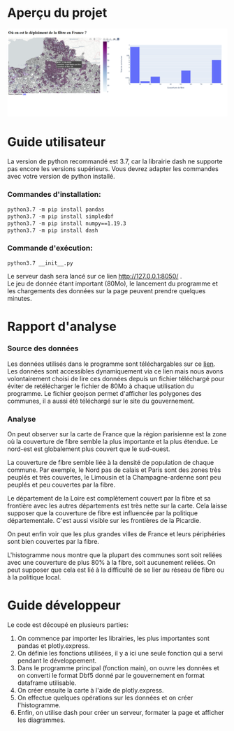 # Aperçu du projet
![capture d'écran du projet](/screenPython.png)

# Guide utilisateur

La version de python recommandé est 3.7, car la librairie dash ne supporte pas encore les versions supérieurs. 
Vous devrez adapter les commandes avec votre version de python installé.

### Commandes d'installation:
```
python3.7 -m pip install pandas
python3.7 -m pip install simpledbf
python3.7 -m pip install numpy==1.19.3
python3.7 -m pip install dash
```
### Commande d'exécution:
```
python3.7 __init__.py
```
Le serveur dash sera lancé sur ce lien http://127.0.0.1:8050/ .   
Le jeu de donnée étant important (80Mo), le lancement du programme et les chargements des données sur la page peuvent prendre quelques minutes.

# Rapport d'analyse

### Source des données

Les données utilisés dans le programme sont téléchargables sur ce [lien](https://www.data.gouv.fr/fr/datasets/le-marche-du-haut-et-tres-haut-debit-fixe-deploiements/).    
Les données sont accessibles dynamiquement via ce lien mais nous avons volontairement choisi de lire ces données depuis un fichier téléchargé pour éviter de retélécharger le fichier de 80Mo à chaque utilisation du programme. 
Le fichier geojson permet d'afficher les polygones des communes, il a aussi été téléchargé sur le site du gouvernement.

### Analyse

On peut observer sur la carte de France que la région parisienne est la zone où la couverture de fibre semble la plus importante et la plus étendue.
Le nord-est est globalement plus couvert que le sud-ouest. 

La couverture de fibre semble liée à la densité de population de chaque commune. Par exemple, le Nord pas de calais et Paris sont des zones très peuplés et très couvertes, le Limousin et la Champagne-ardenne sont peu peuplés et peu couvertes par la fibre.

Le département de la Loire est complètement couvert par la fibre et sa frontière avec les autres départements est très nette sur la carte. Cela 
laisse supposer que la couverture de fibre est influencée par la politique départementale. C'est aussi visible sur les frontières de la Picardie.

On peut enfin voir que les plus grandes villes de France et leurs périphéries sont bien couvertes par la fibre.

L'histogramme nous montre que la plupart des communes sont soit reliées avec une couverture de plus 80% à la fibre, soit aucunement reliées. 
On peut supposer que cela est lié à la difficulté de se lier au réseau de fibre ou à la politique local. 

# Guide développeur

Le code est découpé en plusieurs parties:
1. On commence par importer les librairies, les plus importantes sont pandas et plotly.express.
2. On définie les fonctions utilisées, il y a ici une seule fonction qui a servi pendant le développement.
3. Dans le programme principal (fonction main), on ouvre les données et on converti le format Dbf5 donné par le gouvernement en format dataframe utilisable.
4. On créer ensuite la carte à l'aide de plotly.express.
5. On effectue quelques opérations sur les données et on créer l'histogramme.
6. Enfin, on utilise dash pour créer un serveur, formater la page et afficher les diagrammes. 
